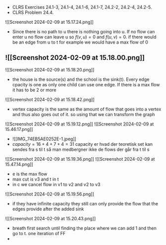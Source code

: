- CLRS Exercises 24.1-3, 24.1-4, 24.1-6, 24.1-7, 24.2-2, 24.2-4, 24.2-5.
- CLRS Problem 24.4.

![[Screenshot 2024-02-09 at 15.17.24.png]]
- Since there is no path to u there is nothing going into u. If no flow can enter u no flow can leave u so $f(v,u)=0$ and $f(u,v)=0$. if there would be an edge from u to t for example we would have a max flow of 0

![[Screenshot 2024-02-09 at 15.18.00.png]]
- 

![[Screenshot 2024-02-09 at 15.18.20.png]]
- the house is the source(s) and the school is the sink(t). Every edge cpacity is one as only one child can use one edge. If there is a max flow it has to be 2 or more

![[Screenshot 2024-02-09 at 15.18.42.png]]
- vertex capacity is the same as the amount of flow that goes into a vertex and thus also goes out of it. so using that we can transform the graph

![[Screenshot 2024-02-09 at 15.19.12.png]]
![[Screenshot 2024-02-09 at 15.46.17.png]]
- ![[IMG_74EB5AE0252E-1.jpeg]]
- $capacity=16+4+7+4=31$ capacity er hvad der teoretisk set kan sendes fra s til t så man medbergner ikke de flows der går fra t til s

![[Screenshot 2024-02-09 at 15.19.36.png]]
![[Screenshot 2024-02-09 at 15.47.14.png]]
- e is the max flow
- max cut is v3 and t in t
- in c we cancel flow in v1 to v2 and v2 to v3

![[Screenshot 2024-02-09 at 15.19.56.png]]
- if they have infinite capacity they still can only provide the flow that the edges provide after the added sink

![[Screenshot 2024-02-09 at 15.20.43.png]]
- breath first search until finding the place where we can add 1 and then go to t. one iteration of FF
- 
